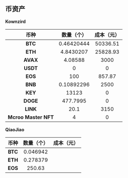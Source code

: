 ## 币资产

**Kownzird**

|       **币种**       | **数量（个）** | **成本（元）** |
| :------------------: | :------------: | :------------: |
|       **BTC**        |   0.46420444   |    50336.51    |
|       **ETH**        |   4.8430207    |    25828.93    |
|       **AVAX**       |    4.08588     |      3000      |
|       **USDT**       |       0        |       0        |
|       **EOS**        |      100       |     857.87     |
|       **BNB**        |   0.10892296   |      2500      |
|       **KEY**        |     13123      |       0        |
|       **DOGE**       |    477.7995    |       0        |
|       **LINK**       |      20.1      |      3150      |
| **Mcroo Master NFT** |       4        |       0        |



**QiaoJiao**

| **币种** | **数量（个）** | 成本（元） |
| :------: | :------------: | :--------: |
| **BTC**  |    0.046942    |            |
| **ETH**  |    0.278379    |            |
| **EOS**  |     250.63     |            |
